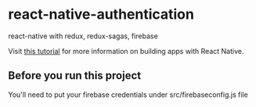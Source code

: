 # react-native-authentication
react-native with redux, redux-sagas, firebase

Visit [this tutorial](https://facebook.github.io/react-native/docs/tutorial.html) for more information on building apps with React Native.


## Before you run this project

You'll need to put your firebase credentials under src/firebaseconfig.js file
